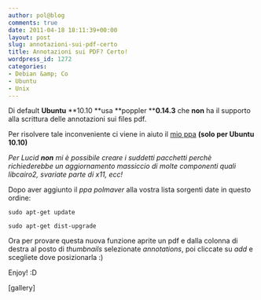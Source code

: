 ```yaml
---
author: pol@blog
comments: true
date: 2011-04-18 18:11:39+00:00
layout: post
slug: annotazioni-sui-pdf-certo
title: Annotazioni sui PDF? Certo!
wordpress_id: 1272
categories:
- Debian &amp; Co
- Ubuntu
- Unix
---
```


Di default **Ubuntu** **10.10 **usa **poppler ****0.14.3** che **non** ha il supporto alla scrittura delle annotazioni sui files pdf.

Per risolvere tale inconveniente ci viene in aiuto il [mio ppa](http://www.polslinux.it/polslinux-repository) **(****solo per Ubuntu 10.10****)**

_Per Lucid **non** mi è possibile creare i suddetti pacchetti perchè richiederebbe un aggiornamento massiccio di molte componenti quali libcairo2, svariate parte di x11, ecc!_

Dopo aver aggiunto il _ppa polmaver_ alla vostra lista sorgenti date in questo ordine:


`sudo apt-get update`




`sudo apt-get dist-upgrade`


Ora per provare questa nuova funzione aprite un pdf e dalla colonna di destra al posto di _thumbnails_ selezionate _annotations_, poi cliccate su _add_ e scegliete dove posizionarla :)

Enjoy! :D

[gallery]
